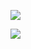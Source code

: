 <!-- GitHub Actions -->

[![](https://img.shields.io/github/workflow/status/<user>/<repo>/CI?style=flat-square)](https://github.com/dcantu96/technical-questions/actions)

<!-- Codecov -->

[![](https://img.shields.io/codecov/c/gh/<user>/<repo>?style=flat-square)](https://codecov.io/gh/dcantu96/technical-questions)
